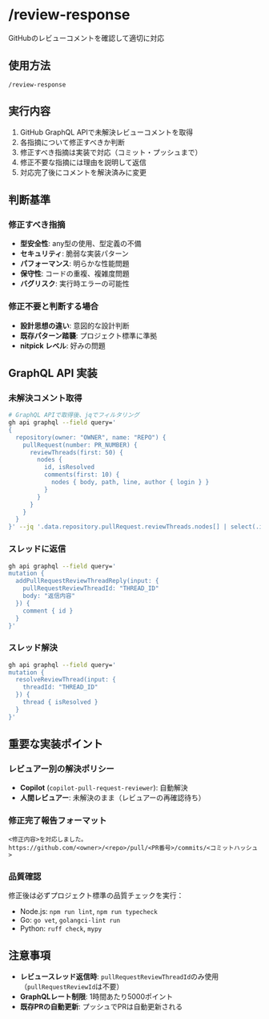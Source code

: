 # /review-response

GitHubのレビューコメントを確認して適切に対応

## 使用方法
```
/review-response
```

## 実行内容
1. GitHub GraphQL APIで未解決レビューコメントを取得
2. 各指摘について修正すべきか判断
3. 修正すべき指摘は実装で対応（コミット・プッシュまで）
4. 修正不要な指摘には理由を説明して返信
5. 対応完了後にコメントを解決済みに変更

## 判断基準

### 修正すべき指摘
- **型安全性**: any型の使用、型定義の不備
- **セキュリティ**: 脆弱な実装パターン
- **パフォーマンス**: 明らかな性能問題
- **保守性**: コードの重複、複雑度問題
- **バグリスク**: 実行時エラーの可能性

### 修正不要と判断する場合
- **設計思想の違い**: 意図的な設計判断
- **既存パターン踏襲**: プロジェクト標準に準拠
- **nitpick レベル**: 好みの問題

## GraphQL API 実装

### 未解決コメント取得
```bash
# GraphQL APIで取得後、jqでフィルタリング
gh api graphql --field query='
{
  repository(owner: "OWNER", name: "REPO") {
    pullRequest(number: PR_NUMBER) {
      reviewThreads(first: 50) {
        nodes {
          id, isResolved
          comments(first: 10) {
            nodes { body, path, line, author { login } }
          }
        }
      }
    }
  }
}' --jq '.data.repository.pullRequest.reviewThreads.nodes[] | select(.isResolved == false)'
```

### スレッドに返信
```bash
gh api graphql --field query='
mutation {
  addPullRequestReviewThreadReply(input: {
    pullRequestReviewThreadId: "THREAD_ID"
    body: "返信内容"
  }) {
    comment { id }
  }
}'
```

### スレッド解決
```bash
gh api graphql --field query='
mutation {
  resolveReviewThread(input: {
    threadId: "THREAD_ID"
  }) {
    thread { isResolved }
  }
}'
```

## 重要な実装ポイント

### レビュアー別の解決ポリシー
- **Copilot** (`copilot-pull-request-reviewer`): 自動解決
- **人間レビュアー**: 未解決のまま（レビュアーの再確認待ち）

### 修正完了報告フォーマット
```
<修正内容>を対応しました。
https://github.com/<owner>/<repo>/pull/<PR番号>/commits/<コミットハッシュ>
```

### 品質確認
修正後は必ずプロジェクト標準の品質チェックを実行：
- Node.js: `npm run lint`, `npm run typecheck`
- Go: `go vet`, `golangci-lint run`
- Python: `ruff check`, `mypy`

## 注意事項
- **レビュースレッド返信時**: `pullRequestReviewThreadId`のみ使用（`pullRequestReviewId`は不要）
- **GraphQLレート制限**: 1時間あたり5000ポイント
- **既存PRの自動更新**: プッシュでPRは自動更新される
